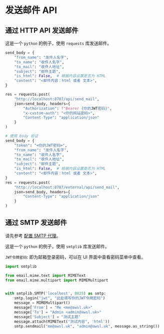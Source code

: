 # 发送邮件 API

## 通过 HTTP API 发送邮件

这是一个 `python` 的例子，使用 `requests` 库发送邮件。

```python
send_body = {
    "from_name": "发件人名字",
    "to_name": "收件人名字",
    "to_mail": "收件人地址",
    "subject": "邮件主题",
    "is_html": False,  # 根据内容设置是否为 HTML
    "content": "<邮件内容：html 或者 文本>",
}

res = requests.post(
    "http://localhost:8787/api/send_mail",
    json=send_body, headers={
        "Authorization": f"Bearer {你的JWT密码}",
        "x-custom-auth": "<你的网站密码>",
        "Content-Type": "application/json"
    }
)

# 使用 body 验证
send_body = {
    "token": "<你的JWT密码>",
    "from_name": "发件人名字",
    "to_name": "收件人名字",
    "to_mail": "收件人地址",
    "subject": "邮件主题",
    "is_html": False,  # 根据内容设置是否为 HTML
    "content": "<邮件内容：html 或者 文本>",
}
res = requests.post(
    "http://localhost:8787/external/api/send_mail",
    json=send_body, headers={
        "Content-Type": "application/json"
    }
)
```

## 通过 SMTP 发送邮件

请先参考 [配置 SMTP 代理](/zh/guide/feature/config-smtp-proxy.html)。

这是一个 `python` 的例子，使用 `smtplib` 库发送邮件。

`JWT令牌密码`: 即为邮箱登录密码，可以在 UI 界面中查看密码菜单中查看。

```python
import smtplib

from email.mime.text import MIMEText
from email.mime.multipart import MIMEMultipart


with smtplib.SMTP('localhost', 8025) as smtp:
    smtp.login("jwt", "此处填写你的JWT令牌密码")
    message = MIMEMultipart()
    message['From'] = "Me <me@awsl.uk>"
    message['To'] = "Admin <admin@awsl.uk>"
    message['Subject'] = "测试主题"
    message.attach(MIMEText("测试内容", 'html'))
    smtp.sendmail("me@awsl.uk", "admin@awsl.uk", message.as_string())
```
